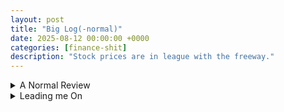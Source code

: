 ```yaml
---
layout: post
title: "Big Log(-normal)"
date: 2025-08-12 00:00:00 +0000
categories: [finance-shit]
description: "Stock prices are in league with the freeway."
---
```


<div class="flashcard">
  <details>
    <summary>A Normal Review</summary>
    <div class="back">

      <details class="dropdown-block">
        <summary>Normal density and notation</summary>
        <div class="content">
          <ul>
            <li>A r.v. \(x\) is <strong>normally distributed</strong> if it has density \(\phi\). The (two-parameter) density is
              \[
                \phi(x;\mu,\sigma)\equiv \frac{1}{\sigma\sqrt{2\pi}}\,\exp\!\left[-\tfrac12\!\left(\frac{x-\mu}{\sigma}\right)^{\!2}\right].
              \]
            </li>
            <li>"Two-parameter" = fully characterized by <strong>mean</strong> \(\mu\) (location) and <strong>std. dev.</strong> \(\sigma\) (scale/spread).</li>
            <li><strong>Standard normal density</strong>: \(\mu=0,\sigma=1\). Write \(\phi(z)\) when standardizing, and \(z\sim\mathcal N(0,1)\).</li>
            <li><strong>Symmetry about \(\mu\)</strong>:
              \[
                \phi(\mu+a;\mu,\sigma)=\phi(\mu-a;\mu,\sigma).
              \]
            </li>
            <li>Distribution notation: \(x\sim\mathcal N(\mu,\sigma^2)\).</li>
          </ul>
        </div>
      </details>

      <details class="dropdown-block">
        <summary>CDF, areas, and probabilities</summary>
        <div class="content">
          <p>The <strong>cumulative distribution function</strong> (standard normal) is</p>
          \[
            N(a)\equiv\int_{-\infty}^{\,a}\frac{1}{\sqrt{2\pi}}e^{-\,\tfrac12 z^2}\,dz.
          \]
          <p>Geometrically: shaded area under \(\phi(z)\) to the <strong>left</strong> of \(a\). Key limits: \(N(-\infty)=0\), \(N(\infty)=1\).</p>
          <p><strong>Symmetry identity</strong>:</p>
          \[
            N(-a)=1-N(a).
          \]
          <p><strong>Between two symmetric points</strong>:</p>
          \[
            \Pr(-a<z<a)=N(a)-N(-a)=2N(a)-1.
          \]
        </div>
      </details>

      <details class="dropdown-block">
        <summary>Standardizing and de-standardizing</summary>
        <div class="content">
          <p>Given \(x\sim\mathcal N(\mu,\sigma^2)\), define the <strong>z-score</strong></p>
          \[
            z=\frac{x-\mu}{\sigma}.
          \]
          <p>Then \(z\sim\mathcal N(0,1)\) and</p>
          \[
            \Pr(x<b)=\Pr\!\left(z<\frac{b-\mu}{\sigma}\right)=N\!\left(\frac{b-\mu}{\sigma}\right)
          \]
          \[
            \Pr(x>b)=1-\Pr(x<b)=N\!\left(\frac{\mu-b}{\sigma}\right).
          \]
          <p>Conversely, to <strong>generate</strong> a normal from a standard normal:</p>
          \[
            x=\mu+\sigma z,\quad z\sim\mathcal N(0,1).
          \]
        </div>
      </details>

      <details class="dropdown-block">
        <summary>Sums (and affine combinations) of normals</summary>
        <div class="content">
          <p>Let \(x_i\) be jointly distributed with \(E(x_i)=\mu_i\), \(\operatorname{Var}(x_i)=\sigma_i^2\), and \(\sigma_{ij}=\operatorname{Cov}(x_i,x_j)=\rho_{ij}\sigma_i\sigma_j\). For arbitrary weights \(\omega_i\),</p>
          \[
            E\!\left(\sum_{i=1}^{n}\omega_i x_i\right)=\sum_{i=1}^{n}\omega_i\mu_i,
          \]
          \[
            \operatorname{Var}\!\left(\sum_{i=1}^{n}\omega_i x_i\right)=\sum_{i=1}^{n}\sum_{j=1}^{n}\omega_i\omega_j\sigma_{ij}.
          \]
          <p>If the \(x_i\) are <strong>jointly normal</strong>, then the weighted sum is <strong>normal</strong>:</p>
          \[
            \sum_{i=1}^{n}\omega_i x_i \sim \mathcal N\!\left(\sum_{i=1}^{n}\omega_i\mu_i,\;\sum_{i=1}^{n}\sum_{j=1}^{n}\omega_i\omega_j\sigma_{ij}\right).
          \]
          <p><strong>Two-variable special case:</strong></p>
          \[
            a x_1+b x_2 \sim \mathcal N\!\Big(a\mu_1+b\mu_2,\;a^2\sigma_1^2+b^2\sigma_2^2+2ab\,\rho\,\sigma_1\sigma_2\Big).
          \]
        </div>
      </details>

      <details class="dropdown-block">
        <summary>The Central Limit Theorem (CLT) — why normal is ubiquitous</summary>
        <div class="content">
          <ul>
            <li><strong>Idea.</strong> Sums of many small, <strong>independent</strong> (or merely uncorrelated) shocks with finite variance are <strong>approximately normal</strong>. Measurement error is the canonical example; many independent error sources aggregate to a bell curve.</li>
            <li><strong>Interpretation for returns.</strong> Longer-horizon continuously-compounded returns are sums of many short-horizon shocks. If those shocks are (roughly) independent with finite variance, longer-horizon returns tend toward normal—even if daily returns are not perfectly normal.</li>
          </ul>
        </div>
      </details>

      <p><strong>Top</strong> = 2 normal densities, \(\sigma=1\) vs. \(\sigma=1.5\);<br>
      <strong>Bottom</strong> = standard normal density with the area left of \(z=0.3\) shaded.</p>

      <div id="normals-combo" style="width:900px;height:620px;"></div>
      <div id="normals-combo-info" style="font-size:0.9em; opacity:0.95; margin-top:8px;"></div>
      
      <script src="https://cdn.plot.ly/plotly-2.35.2.min.js"></script>
      <script>
        // ===== Helpers =====
        const phi = (x, mu=0, sig=1) =>
          (1/(sig*Math.sqrt(2*Math.PI))) * Math.exp(-0.5*Math.pow((x-mu)/sig, 2));

        // erf approximation (Abramowitz–Stegun 7.1.26) for CDF
        function erf(x){
          const a1=0.254829592,a2=-0.284496736,a3=1.421413741,a4=-1.453152027,a5=1.061405429,p=0.3275911;
          const sign = x<0 ? -1 : 1; x = Math.abs(x);
          const t = 1/(1+p*x);
          const y = 1 - ((((a5*t+a4)*t+a3)*t+a2)*t+a1)*t*Math.exp(-x*x);
          return sign*y;
        }
        const Phi = z => 0.5*(1+erf(z/Math.SQRT2));

        // ===== Grid =====
        const xL=-6, xR=6, N=1201;
        const xs = Array.from({length:N}, (_,i)=> xL + i*(xR-xL)/(N-1));

        // ===== Top panel: \u03C6(x;0,1) vs \u03C6(x;0,1.5) =====
        const traceStd = {
          x: xs, y: xs.map(x=>phi(x,0,1)), mode:"lines", name:"\u03C6(x; 0, 1)", line:{width:3},
          xaxis:"x", yaxis:"y", hovertemplate:"x=%{x:.2f}<br>\u03C6=%{y:.4f}<extra></extra>"
        };
        const traceWide = {
          x: xs, y: xs.map(x=>phi(x,0,1.5)), mode:"lines", name:"\u03C6(x; 0, 1.5)", line:{width:3, dash:"dash"},
          xaxis:"x", yaxis:"y", hovertemplate:"x=%{x:.2f}<br>\u03C6=%{y:.4f}<extra></extra>"
        };

        // ===== Bottom panel: shaded area left of z = a =====
        const a = 0.3;
        const pdf = { x: xs, y: xs.map(x=>phi(x)), mode:"lines", name:"\u03C6(z) (standard normal)",
                      xaxis:"x2", yaxis:"y2", line:{width:3},
                      hovertemplate:"z=%{x:.2f}<br>\u03C6=%{y:.4f}<extra></extra>" };

        const xLeft = xs.filter(x=>x<=a);
        const areaShade = {
          x: xLeft, y: xLeft.map(x=>phi(x)), xaxis:"x2", yaxis:"y2",
          mode:"lines", name:`Area left of z=${a}`, fill:"tozeroy", line:{width:0},
          hovertemplate:"z=%{x:.2f}<br>\u03C6=%{y:.4f}<extra></extra>"
        };

        // ===== Layout: two stacked subplots =====
        const layout = {
          title:"Normal Curves — Fig. 18.1 (top) and Fig. 18.2 top panel (bottom)",
          template:"plotly_white",
          grid:{rows:2, columns:1, pattern:"independent"},
          legend:{orientation:"h", y:1.18},
          margin:{l:55, r:20, t:70, b:40},
          xaxis:{title:"x", range:[xL,xR]},
          yaxis:{title:"Density", rangemode:"tozero"},
          xaxis2:{title:"z", range:[xL,xR]},
          yaxis2:{title:"Density", rangemode:"tozero"},
          shapes:[
            {type:"line", xref:"x2", yref:"y2", x0:a, x1:a, y0:0, y1:phi(0), line:{width:1, dash:"dot", color:"#666"}}
          ],
          annotations:[
            {xref:"x", yref:"y", x: 1.8, y: phi(1.8,0,1), text:"\u03C6(x;0,1)", showarrow:false},
            {xref:"x", yref:"y", x: -3.6, y: phi(-3.6,0,1.5), text:"\u03C6(x;0,1.5)", showarrow:false},
            {xref:"x2",yref:"y2", x:-1.8, y: 0.18, text:`Area = N(${a})`, showarrow:false, font:{size:12}}
          ]
        };

        Plotly.newPlot("normals-combo", [traceStd, traceWide, pdf, areaShade], layout,
                       {displayModeBar:true, responsive:true});

        // ===== Info / intuition =====
        const area = Phi(a);
        const phi0 = phi(0), phiWide0 = phi(0,0,1.5);
        document.getElementById("normals-combo-info").innerHTML = `
          <p>
            Normal density: \\(\phi(x;\mu,\sigma) = \dfrac{1}{\sigma\sqrt{2\pi}}
            \exp\!\Big(-\tfrac12\big(\tfrac{x-\mu}{\sigma}\big)^2\Big)\\).
            <strong>Top:</strong> with the same mean (0), increasing \\(\sigma\\) from 1 to 1.5
            lowers the peak (from \\(\phi(0;0,1)\approx ${phi0.toFixed(4)}\\) to
            \\(\phi(0;0,1.5)\approx ${phiWide0.toFixed(4)}\\)) and spreads mass toward the tails
            — but the curve remains symmetric about \\(\mu=0\\).
          </p>
          <p>
            <strong>Bottom:</strong> shading shows \\(\Pr(Z<a)=N(a)\\) for standard normal \\(Z\\).
            At \\(a=${a}\\), \\(N(${a})\approx ${area.toFixed(4)}\\), matching the shaded area.
            Symmetry gives \\(N(-a)=1-N(a)\\), and a central band probability
            \\(\Pr(-a<Z<a)=2N(a)-1\\).
          </p>
        `;

        if (window.MathJax && MathJax.typesetPromise) {
          MathJax.typesetPromise();
        }
      </script>

      <p><strong>Intuition:</strong></p>
      <ul>
        <li>Bigger \(\sigma\) ⇒ wider bell, lower peak, more probability in the shoulders/tails; symmetry around \(\mu\) is preserved.</li>
        <li>The shaded area under the standard normal pdf to the <strong>left</strong> of \(a\) is exactly the CDF value \(N(a)\). Using symmetry \(N(-a)=1-N(a)\), the central mass between \(-a\) and \(a\) is \(2N(a)-1\).</li>
      </ul>

    </div>
  </details>
</div>

<div class="flashcard">
  <details id="leading-me-on">
    <summary>Leading me On</summary>
    <div class="back">

      <details class="dropdown-block">
        <summary>Definition and link to prices</summary>
        <div class="content">
          <p>A r.v. \(y\) is <strong>lognormally distributed</strong> iff \(\ln(y)\) is normally distributed. Equivalently, there exists a normal r.v. \(x\) such that</p>
          \[
            \ln(y)=x \qquad \text{or} \qquad y=e^{x}.
          \]
          <p><strong>Continuously-compounded (cc) return and price.</strong> Between \(0\) and \(t\),</p>
          \[
            R(0,t)=\ln\!\left(\frac{S_t}{S_0}\right).
          \]
          <p>If \(R(0,t)\) is normal, then exponentiating gives the price:</p>
          \[
            S_t=S_0\,e^{R(0,t)}.
          \]
          <p><strong>In english.</strong> Normal cc returns ⇒ <strong>lognormal</strong> prices. Because an exponential is always positive, a lognormal stock price is <strong>nonnegative</strong>.</p>
        </div>
      </details>

      <details class="dropdown-block">
        <summary>Closure properties and CLT intuition</summary>
        <div class="content">
          <ul>
            <li><strong>Sum of normals is normal.</strong> Thus if \(x_1,x_2\) are normal, then \(y_1=e^{x_1}\), \(y_2=e^{x_2}\) are lognormal and
              \[
                y_1y_2=e^{x_1}e^{x_2}=e^{x_1+x_2}
              \]
              is <strong>lognormal</strong> (since \(x_1+x_2\) is normal).</li>
            <li><strong>But:</strong> the <strong>sum</strong> of lognormals is <strong>not</strong> lognormal (just as the product of normals is not normal).</li>
          </ul>
        </div>
      </details>

      <details class="dropdown-block">
        <summary>Lognormal density, mean, and variance</summary>
        <div class="content">
          <p>If \(\ln(y)\sim\mathcal N(m,v^2)\), then the <strong>lognormal density</strong> is</p>
          \[
            g(y;m,v)=\frac{1}{y\,v\sqrt{2\pi}}\exp\!\left[-\tfrac12\!\left(\frac{\ln y-m}{v}\right)^2\right],\qquad y>0.
          \]
          <p>If \(x\sim\mathcal N(m,v^2)\), then</p>
          \[
            \mathbb{E}\!\left(e^{x}\right)=e^{m+\tfrac12 v^2},
          \]
          \[
            \operatorname{Var}\!\left(e^{x}\right)=e^{2m+v^2}\left(e^{v^2}-1\right).
          \]
          <p><strong>Shape facts (Fig. 18.3).</strong> Lognormal is <strong>skewed right</strong> and <strong>bounded below by zero</strong>. When the underlying normal has small variance and positive mean (e.g., \(m=1.5, v=0.2\)), the density looks closer to a normal but remains right-skewed.</p>
          <p><strong>Jensen’s inequality (key consequence).</strong> Because \(\exp(\cdot)\) is convex,</p>
          \[
            \mathbb{E}\!\left(e^{x}\right) > e^{\mathbb{E}[x]}=e^{m}
          \]
          <p>unless \(x\) is degenerate.</p>
        </div>
      </details>
      
          
      <details class="dropdown-block">
        <summary>Driving me On (Derivation)</summary>
        <div class="content">
          <h3>Goal</h3>
          \[
            X \sim \mathcal N(\mu,\sigma^2)\quad\Longrightarrow\quad \mathbb{E}\!\left(e^{X}\right)=e^{\,\mu+\tfrac12\sigma^{2}}.
          \]
          <hr/>
          <h3>Step 1 — Write the expectation as an integral against the normal pdf</h3>
          \[
            \mathbb{E}(e^{X})
            =\int_{-\infty}^{\infty} e^{x}\,\frac{1}{\sigma\sqrt{2\pi}}
            \exp\!\left[-\tfrac12\!\left(\frac{x-\mu}{\sigma}\right)^{\!2}\right]dx.
            \tag{1}
          \]
          <p>Combine the exponentials:</p>
          \[
            \mathbb{E}(e^{X})
            =\int_{-\infty}^{\infty}\frac{1}{\sigma\sqrt{2\pi}}
            \exp\!\left\{\,x-\frac{(x-\mu)^2}{2\sigma^2}\right\}dx.
            \tag{2}
          \]

          <h3>Step 2 — Prepare to complete the square in the exponent</h3>
          <p>Factor \(-\frac{1}{2\sigma^2}\) from the curly braces:</p>
          \[
            x-\frac{(x-\mu)^2}{2\sigma^2}
            =-\frac{1}{2\sigma^2}\Big[(x-\mu)^2-2\sigma^2x\Big].
            \tag{3}
          \]
          <p>Now expand and regroup the bracketed quadratic:</p>
          \[
            \begin{aligned}
            (x-\mu)^2-2\sigma^2x
            &=x^2-2\mu x+\mu^2-2\sigma^2 x \\
            &=x^2-2(\mu+\sigma^2)x+\mu^2.
            \end{aligned}
            \tag{4}
          \]
          <p>Complete the square around \(x-(\mu+\sigma^2)\):</p>
          \[
            \begin{aligned}
            x^2-2(\mu+\sigma^2)x+\mu^2
            &=\big[x-(\mu+\sigma^2)\big]^2-\big(\mu+\sigma^2\big)^2+\mu^2 \\
            &=\big[x-(\mu+\sigma^2)\big]^2-\big(\mu^2+2\mu\sigma^2+\sigma^4\big)+\mu^2 \\
            &=\big[x-(\mu+\sigma^2)\big]^2-\big(2\mu\sigma^2+\sigma^4\big).
            \end{aligned}
            \tag{5}
          \]
          <p>Substitute (5) into (3):</p>
          \[
            \begin{aligned}
            x-\frac{(x-\mu)^2}{2\sigma^2}
            &=-\frac{1}{2\sigma^2}\left\{\big[x-(\mu+\sigma^2)\big]^2-\big(2\mu\sigma^2+\sigma^4\big)\right\} \\
            &=-\frac{\big[x-(\mu+\sigma^2)\big]^2}{2\sigma^2}
            +\frac{2\mu\sigma^2+\sigma^4}{2\sigma^2} \\
            &=-\frac{\big[x-(\mu+\sigma^2)\big]^2}{2\sigma^2}+\mu+\frac{\sigma^2}{2}.
            \end{aligned}
            \tag{6}
          \]
          <p>Thus the integrand in (2) factorizes cleanly.</p>

          <h3>Step 3 — Pull out the constant factor and recognize a normal pdf</h3>
          \[
            \begin{aligned}
            \mathbb{E}(e^{X})
            &=\int_{-\infty}^{\infty}\frac{1}{\sigma\sqrt{2\pi}}
            \exp\!\left(\mu+\tfrac12\sigma^2\right)
            \exp\!\left[-\frac{\big(x-(\mu+\sigma^2)\big)^2}{2\sigma^2}\right]dx \\
            &=e^{\,\mu+\tfrac12\sigma^2}\,
            \underbrace{\int_{-\infty}^{\infty}\frac{1}{\sigma\sqrt{2\pi}}
            \exp\!\left[-\frac{\big(x-(\mu+\sigma^2)\big)^2}{2\sigma^2}\right]dx}_{=\,1}.
            \end{aligned}
            \tag{7}
          \]
          <p>The underbraced integral equals \(1\) because it is the total mass of a normal density with mean \(\mu+\sigma^2\) and variance \(\sigma^2\).</p>
          <p>Therefore,</p>
          \[
            \boxed{\;\mathbb{E}(e^{X})=e^{\,\mu+\tfrac12\sigma^2}\;}
            \tag{8}
          \]
          <p>as claimed.</p>
        </div>
      </details>
          <div id="lognormal-fig-18-3" style="width:900px;height:520px;"></div>
          <div id="lognormal-fig-18-3-info" style="font-size:0.9em; opacity:0.95; margin-top:8px;"></div>
          <script src="https://cdn.plot.ly/plotly-2.35.2.min.js"></script>
          <script>
            function renderLognormal() {
              // ===== Figure 18.3 parameters (match the page labels) =====
            // ln(y) ~ N(m, v^2) with v = std. dev. of ln(y)
            const dists = [
              { name: "ln(y) ~ 𝒩(0, 1)",     m: 0.0, v: 1.0,  dash: "solid"   },
              { name: "ln(y) ~ 𝒩(0, 1.5)",   m: 0.0, v: 1.5,  dash: "dash"    },
              { name: "ln(y) ~ 𝒩(1.5, 0.2)", m: 1.5, v: 0.2,  dash: "dashdot" }
            ];

            // Lognormal density: g(y; m, v) = [1/(y v √(2π))] * exp(-½((ln y - m)/v)^2), y>0
            const LNpdf = (y, m, v) =>
              (1/(y*v*Math.sqrt(2*Math.PI))) * Math.exp(-0.5 * Math.pow((Math.log(y)-m)/v, 2));

            // Helpful summaries
            const meanLN   = (m, v) => Math.exp(m + 0.5*v*v);
            const medianLN = (m, v) => Math.exp(m);
            const modeLN   = (m, v) => Math.exp(m - v*v);

            // Grid (y from ~0 to 10; avoid y=0 because of log)
            const yMin = 1e-3, yMax = 10, Ny = 1200;
            const yGrid = Array.from({length: Ny}, (_, i) => yMin + i*(yMax - yMin)/(Ny-1));

            // Build traces
            const traces = dists.map(d => ({
              x: yGrid,
              y: yGrid.map(y => LNpdf(y, d.m, d.v)),
              mode: "lines",
              name: d.name,
              line: {width: 3, dash: d.dash},
              hovertemplate: "y=%{x:.2f}<br>pdf=%{y:.4f}<extra></extra>"
            }));

            const layout = {
              title: "Lognormal Probability Densities",
              xaxis: {title: "y", range: [0, 10], zeroline: false},
              yaxis: {title: "Probability Density", rangemode: "tozero"},
              template: "plotly_white",
              legend: {orientation: "h", y: 1.12},
              margin: {l: 55, r: 20, t: 60, b: 45}
            };

            Plotly.newPlot("lognormal-fig-18-3", traces, layout,
                             {displayModeBar: true, responsive: true});

            // ===== Numbers + intuition (as on the page) =====
            const rows = dists.map(d => {
              const mean = meanLN(d.m, d.v);
              const med  = medianLN(d.m, d.v);
              const mode = modeLN(d.m, d.v);
              return `<tr>
      <td>${d.name}</td>
      <td>${mean.toFixed(4)}</td>
      <td>${med.toFixed(4)}</td>
      <td>${mode.toFixed(4)}</td>
    </tr>`;
            }).join("");

            // Jensen example from the caption text
            const jLHS = 0.5*(Math.exp(0.5) + Math.exp(-0.5));  // (e^{0.5} + e^{-0.5})/2
            const jRHS = Math.exp(0);                            // e^{E[X]} with E[X]=0

            document.getElementById("lognormal-fig-18-3-info").innerHTML = `
    <p>
      Lognormal density: \\(g(y; m, v)=\frac{1}{y\,v\sqrt{2\pi}}\exp\left(-\frac{1}{2}\left(\frac{\ln y - m}{v}\right)^2\right)\\),
      where \\(\ln y\sim\mathcal{N}(m,v^2)\\). Curves are right-skewed and supported on \\(y>0\\).
    </p>

    <table style="border-collapse:collapse; width: 100%; font-variant-numeric: tabular-nums;">
      <thead>
        <tr>
          <th style="text-align:left;">Distribution</th>
          <th style="text-align:right;">Mean \\(=e^{m+\tfrac{1}{2} v^2}\\)</th>
          <th style="text-align:right;">Median \\(=e^{m}\\)</th>
          <th style="text-align:right;">Mode \\(=e^{m-v^2}\\)</th>
        </tr>
      </thead>
      <tbody>
        ${rows}
      </tbody>
    </table>

    <p style="margin-top:8px;">
      <strong>Jensen’s inequality (why means exceed medians here):</strong>
      for convex \\(\exp\\), \\(\mathbb{E}[e^{X}]>e^{\mathbb{E}[X]}\\).
      Numerically, \\((e^{0.5}+e^{-0.5})/2 = ${jLHS.toFixed(3)} > ${jRHS.toFixed(0)}=e^{0}\\).
      This pushes the lognormal mean above the median and creates the visible right-skew.
    </p>
  `;

            if (window.MathJax && MathJax.typesetPromise) {
                MathJax.typesetPromise();
              }
            }
            const card = document.getElementById('leading-me-on');
            card.addEventListener('toggle', () => {
              if (card.open && !card.dataset.rendered) {
                renderLognormal();
                card.dataset.rendered = true;
              }
            });
          </script>
    </div>
  </details>
</div>
